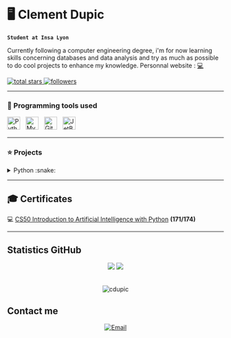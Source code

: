 # 🖥️ Clement Dupic

**`Student at Insa Lyon`**

Currently following a computer engineering degree, i'm for now learning skills concerning databases and data analysis and try as much as possible to do cool projects to enhance my knowledge.
Personnal website :   [💻](https://cdupic.github.io/)

<p align="left">
    <a href="https://github.com/cdupic?tab=repositories&sort=stargazers">
        <img alt="total stars" title="Total stars on GitHub" src="https://custom-icon-badges.demolab.com/github/stars/cdupic?color=55960c&style=for-the-badge&labelColor=488207&logo=star"/>
    </a>
    <a href="https://github.com/cdupic?tab=followers">
        <img alt="followers" title="Follow me on GitHub" src="https://custom-icon-badges.demolab.com/github/followers/cdupic?color=236ad3&labelColor=1155ba&style=for-the-badge&logo=person-add&label=Follow&logoColor=white"/>
    </a>
</p>

___

### 🧰 Programming tools used

<img align="left" alt="Python" width="30px" style="padding-right:10px;" src="https://cdn.jsdelivr.net/gh/devicons/devicon/icons/python/python-plain.svg" />
<img align="left" alt="MySQL" width="30px" style="padding-right:10px;" src="https://cdn.jsdelivr.net/gh/devicons/devicon/icons/mysql/mysql-original.svg" />
<img align="left" alt="GitHub" width="30px" src="https://user-images.githubusercontent.com/3369400/139447912-e0f43f33-6d9f-45f8-be46-2df5bbc91289.png" style="padding-right:10px;" />
<img align="left" alt="JetBrains" width="30px" style="padding-right:10px;" src="https://cdn.jsdelivr.net/gh/devicons/devicon@latest/icons/jetbrains/jetbrains-original.svg" />


<br/><br/>

___

### ⭐ Projects

<details>
    <summary>Python :snake: </summary>

    
### [connected greenhouse](https://github.com/cdupic/P2I-Growbox-Website) 🌳
Creation of an autonomous greenhouse with [Clement Grennerat](https://github.com/cdupic)
    
### [currency conversion app](https://github.com/cdupic/convertisseur-monnaies) 💱
App created with [Tkinter](https://python.doctor/page-tkinter-interface-graphique-python-tutoriel) to convert currencies based on the current rates using webscraping 

### [Login UI](https://github.com/cdupic/LoginUI) :passport_control:
Simple Login UI made with [CustomTkinter](https://customtkinter.tomschimansky.com)
    
### [self-service Dassault](https://github.com/cdupic/libre-service-Dassault) ✈️
Project during an internship to optimize a self-service at a Dassault Factory using [Openpyxl](https://openpyxl.readthedocs.io/en/stable/) and [Tkinter](https://python.doctor/page-tkinter-interface-graphique-python-tutoriel).


</p>
</details>

---

## 🎓 Certificates
💻 [CS50 Introduction to Artificial Intelligence with Python](https://cs50.harvard.edu/certificates/041d1fb6-e51f-435f-95ed-34c5db92e9e5) **(171/174)**
___

## Statistics GitHub

<p align="center">
 
  <picture>
    <source
      srcset="https://github-readme-stats.vercel.app/api?username=cdupic&show_icons=true&hide=contribs&hide_rank=true&line_height=24&card_width=100&hide_border=true&theme=white"
      media="(prefers-color-scheme: white)"
    />
    <source
      srcset="https://github-readme-stats.vercel.app/api?username=cdupic&show_icons=true&hide=contribs&hide_rank=true&line_height=24&card_width=100&hide_border=true"
      media="(prefers-color-scheme: light), (prefers-color-scheme: no-preference)"
    />
    <img src="https://github-readme-stats.vercel.app/api?username=cdupic&show_icons=true&hide=contribs&hide_rank=true&line_height=24&card_width=100&hide_border=true" />
  </picture>
  <picture>
      <source
        srcset="https://github-readme-stats.vercel.app/api/top-langs/?username=cdupic&layout=compact&hide_border=true&theme=white"
        media="(prefers-color-scheme: white)"
      />
      <source
        srcset="https://github-readme-stats.vercel.app/api/top-langs/?username=cdupic&layout=compact&hide_border=true"
        media="(prefers-color-scheme: light), (prefers-color-scheme: no-preference)"
      />
      <img src="https://github-readme-stats.vercel.app/api/top-langs/?username=cdupic&layout=compact&hide_border=true" />
  </picture>
  <br>

  <br>
  <br>
  <img src="https://komarev.com/ghpvc/?username=cdupic" alt="cdupic" />
</p>

## Contact me
<p align="center">
   <a href="mailto:clement.dupic@insa-lyon.fr">
    <img alt="Email" src="https://img.shields.io/badge/Email-D14836?style=flat&logo=Gmail&logoColor=white">
  </a>
</p>

